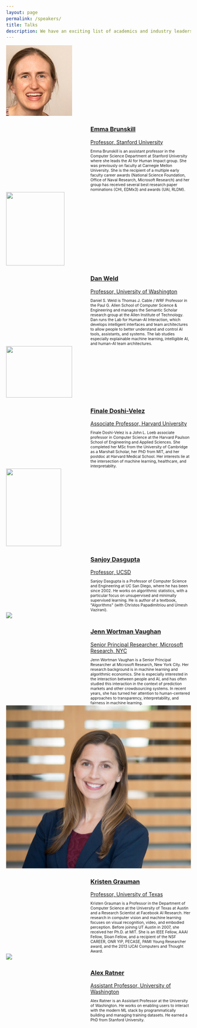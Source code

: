 ```yaml
---
layout: page
permalink: /speakers/
title: Talks
description: We have an exciting list of academics and industry leaders working scross the spectrum of human in-the-loop machine learning to speak at HAMLETS 2020
---
```



<div class='container2'>
<a href="https://cs.stanford.edu/people/ebrun/index.html">
                <div>
                        <img src='/assets/img/ebrun.jpg' width='180' height='192'>
                </div>
        <div style='margin-left:230px;'>
        <h3>Emma Brunskill</h3>
        <div style="font-size:1em">Professor, Stanford University</div>
        </div>
</a>
<div style="font-size:.75em; margin-top:10px; margin-left:230px;">
Emma Brunskill is an assistant professor in the Computer Science Department at Stanford University where she leads the AI for Human Impact group. She was previously on faculty at Carnegie Mellon University. She is the recipient of a multiple early faculty career awards (National Science Foundation, Office of Naval Research, Microsoft Research) and her group has received several best research paper nominations (CHI, EDMx3) and awards (UAI, RLDM).
</div>
</div>

<div class='container2'>
<a href="https://www.cs.washington.edu/people/faculty/weld/">
                <div>
                        <img src='https://s3-us-west-2.amazonaws.com/www-cse-public/images/portraits/weld_sm.jpg' width='159' height='200'>
                </div>
        <div style='margin-left:230px;'>
        <h3>Dan Weld</h3>
        <div style="font-size:1em">Professor, University of Washington</div>
        </div>
</a>
<div style="font-size:.75em; margin-top:10px; margin-left:230px;">
Daniel S. Weld is Thomas J. Cable / WRF Professor in the Paul G. Allen School of Computer Science & Engineering and manages the Semantic Scholar research group at the Allen Institute of Technology. Dan runs the Lab for Human-AI Interaction, which develops intelligent interfaces and team architectures to allow people to better understand and control AI tools, assistants, and systems. The lab studies especially explainable machine learning, intelligible AI, and human-AI team architectures.
</div>
</div>

<div class='container2'>
<a href="https://finale.seas.harvard.edu/">
		<div>
			<img src='https://finale.seas.harvard.edu/files/finale/files/14097926688_012b76fa71_m.jpg?m=1489703967' width='180' height='140'>
		</div>	
	<div style='margin-left:230px;'>
        <h3>Finale Doshi-Velez</h3>
	<div style="font-size:1em">Associate Professor, Harvard University</div>
	</div>
</a>
<div style="font-size:.75em; margin-top:10px; margin-left:230px;">
Finale Doshi-Velez is a John L. Loeb associate professor in Computer Science at the Harvard Paulson School of Engineering and Applied Sciences.  She completed her MSc from the University of Cambridge as a Marshall Scholar, her PhD from MIT, and her postdoc at Harvard Medical School.  Her interests lie at the intersection of machine learning, healthcare, and interpretablity.
</div>
</div>

<div class='container2'>
<a href="https://cseweb.ucsd.edu/~dasgupta/">
                <div>
                        <img src='https://cseweb.ucsd.edu/~dasgupta/photo.jpg' width='150' height='211'>
                </div>
        <div style='margin-left:230px;'>
        <h3>Sanjoy Dasgupta</h3>
        <div style="font-size:1em">Professor, UCSD</div>
        </div>
</a>
<div style="font-size:.75em; margin-top:10px; margin-left:230px;">
Sanjoy Dasgupta is a Professor of Computer Science and Engineering at UC San Diego, where he has been since 2002. He works on algorithmic statistics, with a particular focus on unsupervised and minimally supervised learning. He is author of a textbook, "Algorithms" (with Christos Papadimitriou and Umesh Vazirani).
</div>
</div>

<div class='container2'>
<a href="http://www.jennwv.com/bio.html">
                <div>
                        <img src='http://www.jennwv.com/jenn2018.jpg' class='iconDetails2'>
                </div>
        <div style='margin-left:230px;'>
        <h3>Jenn Wortman Vaughan</h3>
        <div style="font-size:1em">Senior Principal Researcher, Microsoft Research, NYC</div>
        </div>
</a>
<div style="font-size:.75em; margin-top:10px; margin-left:230px;">
Jenn Wortman Vaughan is a Senior Principal Researcher at Microsoft Research, New York City. Her research background is in machine learning and algorithmic economics. She is especially interested in the interaction between people and AI, and has often studied this interaction in the context of prediction markets and other crowdsourcing systems. In recent years, she has turned her attention to human-centered approaches to transparency, interpretability, and fairness in machine learning.
</div>
</div>


<div class='container2'>
<a href="http://www.cs.utexas.edu/users/grauman/">
                <div>
                        <img src='/assets/img/kristen.jpg' class='iconDetails2'>
                </div>
        <div style='margin-left:230px;'>
        <h3>Kristen Grauman</h3>
        <div style="font-size:1em">Professor, University of Texas</div>
        </div>
</a>
<div style="font-size:.75em; margin-top:10px; margin-left:230px;">
Kristen Grauman is a Professor in the Department of Computer Science at the University of Texas at Austin and a Research Scientist at Facebook AI Research. Her research in computer vision and machine learning focuses on visual recognition, video, and embodied perception. Before joining UT Austin in 2007, she received her Ph.D. at MIT. She is an IEEE Fellow, AAAI Fellow, Sloan Fellow, and a recipient of the NSF CAREER, ONR YIP, PECASE, PAMI Young Researcher award, and the 2013 IJCAI Computers and Thought Award.
</div>
</div>

<div class='container2'>
<a href="https://ajratner.github.io/">
                <div>
                        <img src='https://ajratner.github.io/assets/img/me.jpg' class='iconDetails2'>
                </div>
        <div style='margin-left:230px;'>
        <h3>Alex Ratner</h3>
        <div style="font-size:1em">Assistant Professor, University of Washington</div>
        </div>
</a>
<div style="font-size:.75em; margin-top:10px; margin-left:230px;">
Alex Ratner is an Assistant Professor at the  University of Washington. He works on enabling users to interact with the modern ML stack by programmatically building and managing training datasets. He earned a PhD from Stanford University. 
</div>
</div>
